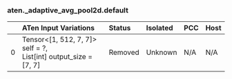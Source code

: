 ### aten._adaptive_avg_pool2d.default
|    | ATen Input Variations                                              | Status   | Isolated   | PCC   | Host   |
|---:|:-------------------------------------------------------------------|:---------|:-----------|:------|:-------|
|  0 | Tensor<[1, 512, 7, 7]> self = ?,<br>List[int] output_size = [7, 7] | Removed  | Unknown    | N/A   | N/A    |


